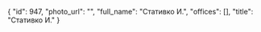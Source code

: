 {
    "id": 947,
    "photo_url": "",
    "full_name": "Стативко И.",
    "offices": [],
    "title": "Стативко И."
}